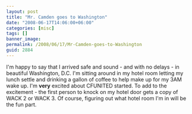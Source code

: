 ```yaml
---
layout: post
title: "Mr. Camden goes to Washington"
date: "2008-06-17T14:06:00+06:00"
categories: [misc]
tags: []
banner_image: 
permalink: /2008/06/17/Mr-Camden-goes-to-Washington
guid: 2884
---
```


I'm happy to say that I arrived safe and sound - and with no delays - in beautiful Washington, D.C. I'm sitting around in my hotel room letting my lunch settle and drinking a gallon of coffee to help make up for my 3AM wake up. I'm <b>very</b> excited about CFUNITED started. To add to the excitement - the first person to knock on my hotel door gets a copy of WACK 2 or WACK 3. Of course, figuring out what hotel room I'm in will be the fun part.